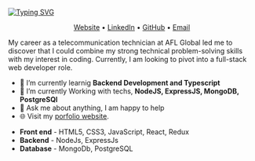 <!-- Heading -->
[![Typing SVG](https://readme-typing-svg.demolab.com?font=Fira+Code&size=32&pause=60000&color=7FB1F4&background=5C3AFF00&center=true&width=1024&lines=Hi+there%2C+I'm+Mykhailo+Zapolskyi)](https://git.io/typing-svg)

<!-- Contacts -->
<p align="center">
  <a href="https://mzapolskyi.tech">Website</a> •
  <a href="https://www.linkedin.com/in/mikhailzapolskyi/">LinkedIn</a> •
  <a href="https://github.com/mikhail-zapolskyi">GitHub</a> •
  <a href="mailto:mykhailo.zapolskyi@gmail.com">Email</a>
</p>

<!-- Profile -->
My career as a telecommunication technician at AFL Global led me to discover that I could combine my strong technical problem-solving skills with my interest in coding. Currently, I am looking to pivot into a full-stack web developer role.

<!-- Current State -->

- 🔭 I’m currently learnig  **Backend Development and Typescript**
- 🌱 I’m currently Working with techs, **NodeJS, ExpressJS, MongoDB, PostgreSQl**
- 💬 Ask me about anything, I am happy to help
- 🌐 Visit my [porfolio website](https://mzapolskyi.tech/).

<!-- TECH STACK -->
- **Front end** - HTML5, CSS3, JavaScript, React, Redux
- **Backend** - NodeJs, ExpressJs
- **Database** - MongoDb, PostgreSQL